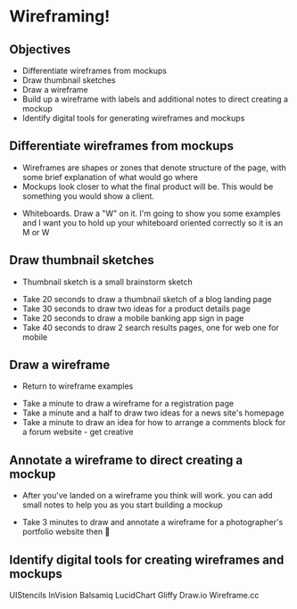 # Wireframing!

## Objectives
- Differentiate wireframes from mockups
- Draw thumbnail sketches
- Draw a wireframe
- Build up a wireframe with labels and additional notes to direct creating a mockup
- Identify digital tools for generating wireframes and mockups

## Differentiate wireframes from mockups
* Wireframes are shapes or zones that denote structure of the page, with some brief explanation of what would go where
* Mockups look closer to what the final product will be. This would be something you would show a client.
- Whiteboards. Draw a "W" on it. I'm going to show you some examples and I want you to hold up your whiteboard oriented correctly so it is an M or W

## Draw thumbnail sketches
* Thumbnail sketch is a small brainstorm sketch
- Take 20 seconds to draw a thumbnail sketch of a blog landing page
- Take 30 seconds to draw two ideas for a product details page
- Take 20 seconds to draw a mobile banking app sign in page
- Take 40 seconds to draw 2 search results pages, one for web one for mobile

## Draw a wireframe
* Return to wireframe examples
- Take a minute to draw a wireframe for a registration page
- Take a minute and a half to draw two ideas for a news site's homepage
- Take a minute to draw an idea for how to arrange a comments block for a forum website - get creative

## Annotate a wireframe to direct creating a mockup
* After you've landed on a wireframe you think will work. you can add small notes to help you as you start building a mockup
- Take 3 minutes to draw and annotate a wireframe for a photographer's portfolio website then 👯

## Identify digital tools for creating wireframes and mockups
UIStencils
InVision
Balsamiq
LucidChart
Gliffy
Draw.io
Wireframe.cc
